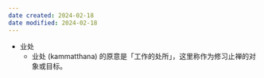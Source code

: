 ```yaml
---
date created: 2024-02-18
date modified: 2024-02-18
---
```

- 业处
    - 业处 (kammatthana) 的原意是「工作的处所」，这里称作为修习止禅的对象或目标。
